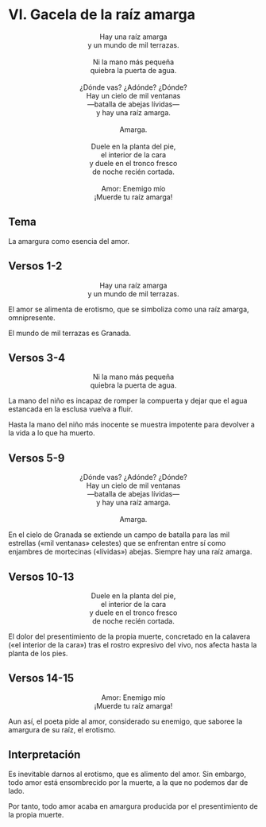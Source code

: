 # VI. Gacela de la raíz amarga

<p align="center">
Hay una raíz amarga<br />
y un mundo de mil terrazas.<br />
<br />
Ni la mano más pequeña<br />
quiebra la puerta de agua.<br />
<br />
¿Dónde vas? ¿Adónde? ¿Dónde?<br />
Hay un cielo de mil ventanas<br />
—batalla de abejas lívidas—<br />
y hay una raíz amarga.<br />
<br />
Amarga.<br />
<br />
Duele en la planta del pie,<br />
el interior de la cara<br />
y duele en el tronco fresco<br />
de noche recién cortada.<br />
<br />
Amor: Enemigo mío<br />
¡Muerde tu raíz amarga!
</p>

## Tema

La amargura como esencia del amor.

## Versos 1-2

<p align="center">
Hay una raíz amarga<br />
y un mundo de mil terrazas.<br />
</p>

El amor se alimenta de erotismo, que se simboliza como una raíz amarga, omnipresente.

El mundo de mil terrazas es Granada.

## Versos 3-4

<p align="center">
Ni la mano más pequeña<br />
quiebra la puerta de agua.<br />
</p>

La mano del niño es incapaz de romper la compuerta y dejar que el agua estancada en la esclusa vuelva a fluir.

Hasta la mano del niño más inocente se muestra impotente para devolver a la vida a lo que ha muerto.

## Versos 5-9

<p align="center">
¿Dónde vas? ¿Adónde? ¿Dónde?<br />
Hay un cielo de mil ventanas<br />
—batalla de abejas lívidas—<br />
y hay una raíz amarga.<br />
<br />
Amarga.<br />
</p>

En el cielo de Granada se extiende un campo de batalla para las mil estrellas («mil ventanas» celestes) que se enfrentan
entre sí como enjambres de mortecinas («lívidas») abejas. Siempre hay una raíz amarga.

## Versos 10-13

<p align="center">
Duele en la planta del pie,<br />
el interior de la cara<br />
y duele en el tronco fresco<br />
de noche recién cortada.<br />
</p>

El dolor del presentimiento de la propia muerte, concretado en la calavera («el interior de la cara») tras el rostro
expresivo del vivo, nos afecta hasta la planta de los pies.

## Versos 14-15

<p align="center">
Amor: Enemigo mío<br />
¡Muerde tu raíz amarga!
</p>

Aun así, el poeta pide al amor, considerado su enemigo, que saboree la amargura de su raíz, el erotismo.

## Interpretación

Es inevitable darnos al erotismo, que es alimento del amor. Sin embargo, todo amor está ensombrecido por la muerte, a la
que no podemos dar de lado.

Por tanto, todo amor acaba en amargura producida por el presentimiento de la propia muerte.